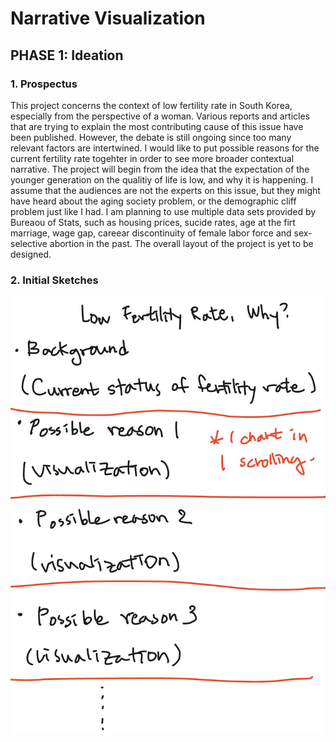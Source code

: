 # Narrative Visualization

## PHASE 1: Ideation

### 1. Prospectus

This project concerns the context of low fertility rate in South Korea, especially from the perspective of a woman. Various reports and articles that are trying to explain the most contributing cause of this issue have been published. However, the debate is still ongoing since too many relevant factors are intertwined. I would like to put possible reasons for the current fertility rate togehter in order to see more broader contextual narrative. The project will begin from the idea that the expectation of the younger generation on the qualitiy of life is low, and why it is happening. I assume that the audiences are not the experts on this issue, but they might have heard about the aging society problem, or the demographic cliff problem just like I had. I am planning to use multiple data sets provided by Bureaou of Stats, such as housing prices, sucide rates, age at the firt marriage, wage gap, careear discontinuity of female labor force and sex-selective abortion in the past. The overall layout of the project is yet to be designed.

### 2. Initial Sketches

![brief_sketch](./img/brief_sketch.jpg)
